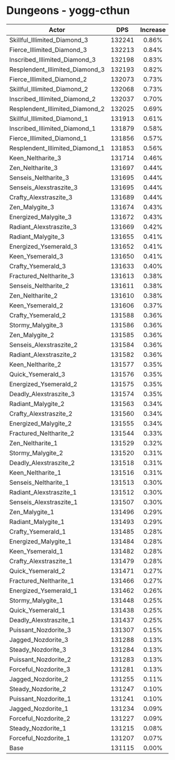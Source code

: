 # Dungeons - yogg-cthun
| Actor | DPS | Increase |
|---|:---:|:---:|
|Skillful_Illimited_Diamond_3|132241|0.86%|
|Fierce_Illimited_Diamond_3|132213|0.84%|
|Inscribed_Illimited_Diamond_3|132198|0.83%|
|Resplendent_Illimited_Diamond_3|132193|0.82%|
|Fierce_Illimited_Diamond_2|132073|0.73%|
|Skillful_Illimited_Diamond_2|132068|0.73%|
|Inscribed_Illimited_Diamond_2|132037|0.70%|
|Resplendent_Illimited_Diamond_2|132025|0.69%|
|Skillful_Illimited_Diamond_1|131913|0.61%|
|Inscribed_Illimited_Diamond_1|131879|0.58%|
|Fierce_Illimited_Diamond_1|131856|0.57%|
|Resplendent_Illimited_Diamond_1|131853|0.56%|
|Keen_Neltharite_3|131714|0.46%|
|Zen_Neltharite_3|131697|0.44%|
|Senseis_Neltharite_3|131695|0.44%|
|Senseis_Alexstraszite_3|131695|0.44%|
|Crafty_Alexstraszite_3|131689|0.44%|
|Zen_Malygite_3|131674|0.43%|
|Energized_Malygite_3|131672|0.43%|
|Radiant_Alexstraszite_3|131669|0.42%|
|Radiant_Malygite_3|131655|0.41%|
|Energized_Ysemerald_3|131652|0.41%|
|Keen_Ysemerald_3|131650|0.41%|
|Crafty_Ysemerald_3|131633|0.40%|
|Fractured_Neltharite_3|131613|0.38%|
|Senseis_Neltharite_2|131611|0.38%|
|Zen_Neltharite_2|131610|0.38%|
|Keen_Ysemerald_2|131606|0.37%|
|Crafty_Ysemerald_2|131588|0.36%|
|Stormy_Malygite_3|131586|0.36%|
|Zen_Malygite_2|131585|0.36%|
|Senseis_Alexstraszite_2|131584|0.36%|
|Radiant_Alexstraszite_2|131582|0.36%|
|Keen_Neltharite_2|131577|0.35%|
|Quick_Ysemerald_3|131576|0.35%|
|Energized_Ysemerald_2|131575|0.35%|
|Deadly_Alexstraszite_3|131574|0.35%|
|Radiant_Malygite_2|131563|0.34%|
|Crafty_Alexstraszite_2|131560|0.34%|
|Energized_Malygite_2|131555|0.34%|
|Fractured_Neltharite_2|131544|0.33%|
|Zen_Neltharite_1|131529|0.32%|
|Stormy_Malygite_2|131520|0.31%|
|Deadly_Alexstraszite_2|131518|0.31%|
|Keen_Neltharite_1|131516|0.31%|
|Senseis_Neltharite_1|131513|0.30%|
|Radiant_Alexstraszite_1|131512|0.30%|
|Senseis_Alexstraszite_1|131507|0.30%|
|Zen_Malygite_1|131496|0.29%|
|Radiant_Malygite_1|131493|0.29%|
|Crafty_Ysemerald_1|131485|0.28%|
|Energized_Malygite_1|131484|0.28%|
|Keen_Ysemerald_1|131482|0.28%|
|Crafty_Alexstraszite_1|131479|0.28%|
|Quick_Ysemerald_2|131471|0.27%|
|Fractured_Neltharite_1|131466|0.27%|
|Energized_Ysemerald_1|131462|0.26%|
|Stormy_Malygite_1|131448|0.25%|
|Quick_Ysemerald_1|131438|0.25%|
|Deadly_Alexstraszite_1|131437|0.25%|
|Puissant_Nozdorite_3|131307|0.15%|
|Jagged_Nozdorite_3|131288|0.13%|
|Steady_Nozdorite_3|131284|0.13%|
|Puissant_Nozdorite_2|131283|0.13%|
|Forceful_Nozdorite_3|131281|0.13%|
|Jagged_Nozdorite_2|131255|0.11%|
|Steady_Nozdorite_2|131247|0.10%|
|Puissant_Nozdorite_1|131241|0.10%|
|Jagged_Nozdorite_1|131234|0.09%|
|Forceful_Nozdorite_2|131227|0.09%|
|Steady_Nozdorite_1|131215|0.08%|
|Forceful_Nozdorite_1|131207|0.07%|
|Base|131115|0.00%|
